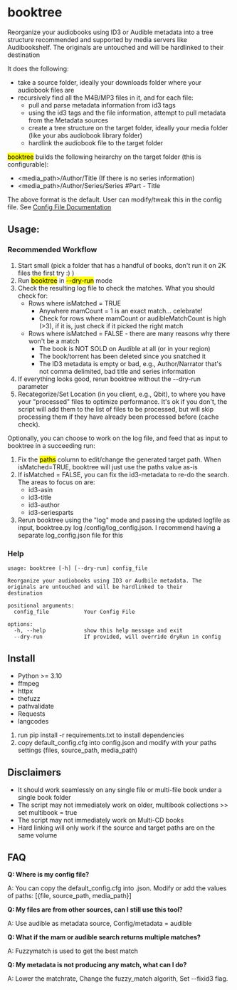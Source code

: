 # booktree
Reorganize your audiobooks using ID3 or Audible metadata into a tree structure recommended and supported by media servers like Audibookshelf. The originals are untouched and will be hardlinked to their destination

It does the following:
- take a source folder, ideally your downloads folder where your audiobook files are
- recursively find all the M4B/MP3 files in it, and for each file:
  - pull and parse metadata information from id3 tags
  - using the id3 tags and the file information, attempt to pull metadata from the Metadata sources
  - create a tree structure on the target folder, ideally your media folder (like your abs audiobook library folder)
  - hardlink the audiobook file to the target folder

<mark>booktree</mark> builds the following heirarchy on the target folder (this is configurable):
* <media_path>/Author/Title (If there is no series information)
* <media_path>/Author/Series/Series #Part - Title

The above format is the default. User can modify/tweak this in the config file.  See [Config File Documentation](CONFIG.md)

## Usage:

### Recommended Workflow

1. Start small (pick a folder that has a handful of books, don't run it on 2K files the first try :) )
2. Run <mark>booktree</mark> in <mark>--dry-run</mark> mode
3. Check the resulting log file to check the matches.  What you should check for:
    * Rows where isMatched = TRUE
      * Anywhere mamCount = 1 is an exact match... celebrate!
      * Check for rows where mamCount or audibleMatchCount is high (>3), if it is, just check if it picked the right match
    * Rows where isMatched = FALSE - there are many reasons why there won't be a match
      *  The book is NOT SOLD on Audible at all (or in your region)
      *  The book/torrent has been deleted since you snatched it
      *  The ID3 metadata is empty or bad, e.g., Author/Narrator that's not comma delimited, bad title and series information
4.  If everything looks good, rerun booktree without the --dry-run parameter
5.  Recategorize/Set Location (in you client, e.g., Qbit), to where you have your "processed" files to optimize performance. It's ok if you don't, the script will add them to the list of files to be processed, but will skip processing them if they have already been processed before (cache check).

  Optionally, you can choose to work on the log file, and feed that as input to booktree in a succeeding run:

1. Fix the <mark>paths</mark> column to edit/change the generated target path.  When isMatched=TRUE, booktree will just use the paths value as-is
2. If isMatched = FALSE, you can fix the id3-metadata to re-do the search.  The areas to focus on are:
    *  id3-asin
    *  id3-title
    *  id3-author
    *  id3-seriesparts
3. Rerun booktree using the "log" mode and passing the updated logfile as input, booktree.py log /config/log_config.json. I recommend having a separate log_config.json file for this 

### Help
~~~
usage: booktree [-h] [--dry-run] config_file

Reorganize your audiobooks using ID3 or Audbile metadata. The originals are untouched and will be hardlinked to their
destination

positional arguments:
  config_file           Your Config File

options:
  -h, --help            show this help message and exit
  --dry-run             If provided, will override dryRun in config
~~~

## Install
* Python >= 3.10
* ffmpeg
* httpx
* thefuzz 
* pathvalidate
* Requests
* langcodes

1. run pip install -r requirements.txt to install dependencies
2. copy default_config.cfg into config.json and modify with your paths settings (files, source_path, media_path)

## Disclaimers

* It should work seamlessly on any single file or multi-file book under a single book folder
* The script may not immediately work on older, multibook collections >> set multibook = true
* The script may not immediately work on Multi-CD books
* Hard linking will only work if the source and target paths are on the same volume

## FAQ
  **Q:  Where is my config file?**
  <p>A: You can copy the default_config.cfg into <somefile>.json.  Modify or add the values of paths: [{file, source_path, media_path}]</p>

  **Q:  My files are from other sources, can I still use this tool?**
  <p>A: Use audible as metadata source, Config/metadata = audible</p>

  **Q:  What if the mam or audible search returns multiple matches?**
  <p>A: Fuzzymatch is used to get the best match</p>

  **Q:  My metadata is not producing any match, what can I do?**
  <p>A: Lower the matchrate, Change the fuzzy_match algorith, Set --fixid3 flag.</p>
  


